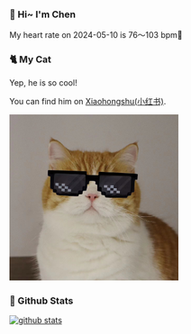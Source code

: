 ### 👋 Hi~ I'm Chen 

My heart rate on 2024-05-10 is 76～103 bpm💖

### 🐈 My Cat
Yep, he is so cool!

You can find him on [Xiaohongshu(小红书)](https://www.xiaohongshu.com/user/profile/5f0565e100000000010051f5).

<img src="/images/mycat.jpg" width="300px" />

### 🧐 Github Stats
[![github stats](https://github-readme-stats.vercel.app/api?username=z1cheng&show_icons=true&theme=default)](https://github.com/anuraghazra/github-readme-stats)

